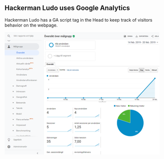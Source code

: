 ## Hackerman Ludo uses Google Analytics

Hackerman Ludo has a GA script tag in the Head to keep track of visitors behavior on the webpage.

![GA-Pic](images/GA_screengrab.png)
